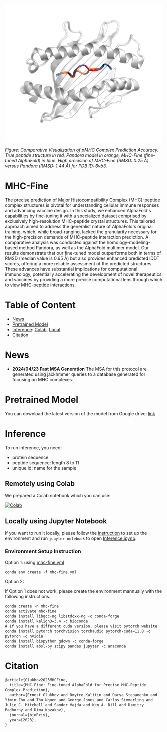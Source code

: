 
![6vb3](./img/6vb3.png)

*Figure: Comparative Visualization of pMHC Complex Prediction Accuracy. True peptide structure in red, Pandora model in orange, MHC-Fine (fine-tuned AlphaFold) in blue. High precision of MHC-Fine (RMSD: 0.25 Å) versus Pandora (RMSD: 1.44 Å) for PDB ID: 6vb3.*

# MHC-Fine

The precise prediction of Major Histocompatibility Complex (MHC)-peptide complex structures is pivotal for understanding cellular immune responses and advancing vaccine design. In this study, we enhanced AlphaFold's capabilities by fine-tuning it with a specialized dataset comprised by exclusively high-resolution MHC-peptide crystal structures. This tailored approach aimed to address the generalist nature of AlphaFold's original training, which, while broad-ranging, lacked the granularity necessary for the high-precision demands of MHC-peptide interaction prediction. A comparative analysis was conducted against the homology-modeling-based method Pandora, as well as the AlphaFold multimer model. Our results demonstrate that our fine-tuned model outperforms both in terms of RMSD (median value is 0.65 Å) but also provides enhanced predicted lDDT scores, offering a more reliable assessment of the predicted structures. These advances have substantial implications for computational immunology, potentially accelerating the development of novel therapeutics and vaccines by providing a more precise computational lens through which to view MHC-peptide interactions.

# Table of Content
* [News](#markdown-header-news)
* [Pretrained Model](#markdown-header-pretrained-model)
* [Inference](#markdown-header-inference): [Colab](#markdown-header-remotely-using-colab), [Local](#markdown-header-locally-using-jupyter-notebook)
* [Citation](#markdown-header-citation)

# News

- **2024/04/23 Fast MSA Generation** The MSA for this protocol are generated using jackhmmer queries to a database generated for focusing on MHC complexes.

# Pretrained Model

You can download the latest version of the model from Google drive: [link](https://drive.google.com/file/d/1gz8uF8DKE0CzyX_WeDGOX7xP69LjpaZT/view?usp=sharing)

# Inference

To run inference, you need:

- protein sequence
- peptide sequence: length 8 to 11
- unique id: name for the sample

## Remotely using Colab

We prepared a Colab notebook which you can use:

[![Colab](https://colab.research.google.com/assets/colab-badge.svg)](https://colab.research.google.com/drive/1psEiqL2A4V28VwVKSlyx-FlHI15ZI-qs)

## Locally using Jupyter Notebook

If you want to run it locally, please follow the [instruction](#markdown-header-environment-setup-instruction) to set up the environment and 
run `jupyter notebook` to open [Inference.ipynb](./Inference.ipynb).

### Environment Setup Instruction

Option 1: using [mhc-fine.yml](mhc-fine.yml)

```
conda env create -f mhc-fine.yml
```

Option 2: 

If Option 1 does not work, please create the environment mannually with the following instructions.

```
conda create -n mhc-fine
conda activate mhc-fine
conda install libgcc-ng libstdcxx-ng -c conda-forge
conda install kalign3=3.4 -c bioconda
# If you have a different cuda version, please visit pytorch website
conda install pytorch torchvision torchaudio pytorch-cuda=11.8 -c pytorch -c nvidia
conda install biopython gdown -c conda-forge
conda install absl-py scipy pandas jupyter -c anaconda
```

# Citation

```
@article{Glukhov2023MHCFine,
  title={MHC-Fine: Fine-tuned AlphaFold for Precise MHC-Peptide Complex Prediction},
  author={Ernest Glukhov and Dmytro Kalitin and Darya Stepanenko and Yimin Zhu and Thu Nguen and George Jones and Carlos Simmerling and Julie C. Mitchell and Sandor Vajda and Ken A. Dill and Dzmitry Padhorny and Dima Kozakov},
  journal={bioRxiv},
  year={2023},
}
```